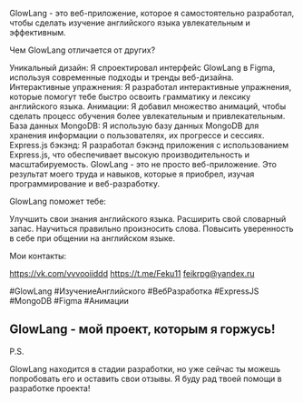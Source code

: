 
GlowLang - это веб-приложение, которое я самостоятельно разработал, чтобы сделать изучение английского языка увлекательным и эффективным.

Чем GlowLang отличается от других?

Уникальный дизайн: Я спроектировал интерфейс GlowLang в Figma, используя современные подходы и тренды веб-дизайна.
Интерактивные упражнения: Я разработал интерактивные упражнения, которые помогут тебе быстро освоить грамматику и лексику английского языка.
Анимации: Я добавил множество анимаций, чтобы сделать процесс обучения более увлекательным и привлекательным.
База данных MongoDB: Я использую базу данных MongoDB для хранения информации о пользователях, их прогрессе и сессиях.
Express.js бэкэнд: Я разработал бэкэнд приложения с использованием Express.js, что обеспечивает высокую производительность и масштабируемость.
GlowLang - это не просто веб-приложение. Это результат моего труда и навыков, которые я приобрел, изучая программирование и веб-разработку.

GlowLang поможет тебе:

Улучшить свои знания английского языка.
Расширить свой словарный запас.
Научиться правильно произносить слова.
Повысить уверенность в себе при общении на английском языке.

Мои контакты:

https://vk.com/vvvooiiddd
https://t.me/Feku11
feikrpg@yandex.ru

#GlowLang #ИзучениеАнглийского #ВебРазработка #ExpressJS #MongoDB #Figma #Анимации

## GlowLang - мой проект, которым я горжусь!

P.S.

GlowLang находится в стадии разработки, но уже сейчас ты можешь попробовать его и оставить свои отзывы.
Я буду рад твоей помощи в разработке проекта!
